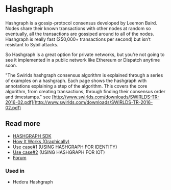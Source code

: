 # Hashgraph

Hashgraph is a gossip-protocol consensus developed by Leemon Baird. Nodes share their known transactions with other nodes at random so eventually, all the transactions are gossiped around to all of the nodes. Hashgraph is really fast \(250,000+ transactions per second\) but isn’t resistant to Sybil attacks. 

So Hashgraph is a great option for private networks, but you’re not going to see it implemented in a public network like Ethereum or Dispatch anytime soon.

"The Swirlds hashgraph consensus algorithm is explained through a series of examples on a hashgraph. Each page shows the hashgraph with annotations explaining a step of the algorithm. This covers the core algorithm, from creating transactions, through finding their consensus order and timestamps." see [http://www.swirlds.com/downloads/SWIRLDS-TR-2016-02.pdf](http://www.swirlds.com/downloads/SWIRLDS-TR-2016-02.pdf)

## Read more

* [HASHGRAPH SDK](http://www.swirlds.com/download/) 
* [How It Works \(Graphically\)](http://www.swirlds.com/downloads/SWIRLDS-TR-2016-02.pdf) 
* [Use case\#1](https://youtu.be/rhHfjOqlUv4)  \(USING HASHGRAPH FOR IDENTITY\)
* [Use case\#2](https://youtu.be/95fZqVCBvxQ)  \(USING HASHGRAPH FOR IOT\)
* [Forum](https://hashgraphboard.com/) 

### Used in

* Hedera Hashgraph 



